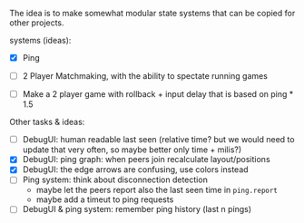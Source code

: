 The idea is to make somewhat modular state systems that can be copied for other projects.


systems (ideas):

- [X] Ping
- [ ] 2 Player Matchmaking, with the ability to spectate running games
- [ ] Make a 2 player game with rollback + input delay that is based on ping * 1.5


Other tasks & ideas:
- [ ] DebugUI: human readable last seen (relative time? but we would need to update that very often, so maybe better only time + milis?)
- [X] DebugUI: ping graph: when peers join recalculate layout/positions 
- [X] DebugUI: the edge arrows are confusing, use colors instead
- [ ] Ping system: think about disconnection detection
    - maybe let the peers report also the last seen time in `ping.report`
    - maybe add a timeut to ping requests
- [ ] DebugUI & ping system: remember ping history (last n pings)